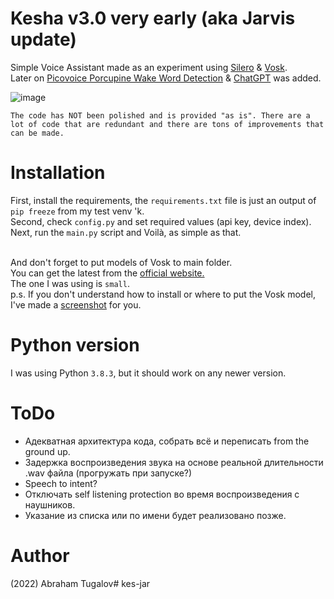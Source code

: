 # Kesha v3.0 very early (aka Jarvis update)
Simple Voice Assistant made as an experiment using [Silero](https://github.com/snakers4/silero-models) & [Vosk](https://pypi.org/project/vosk/).
<br>Later on [Picovoice Porcupine Wake Word Detection](https://picovoice.ai/platform/porcupine/) & [ChatGPT](https://chat.openai.com/) was added.

![image](https://i.pinimg.com/originals/63/e9/b7/63e9b72b983793f64bffc07fd14a0e62.jpg)

`The code has NOT been polished and is provided "as is". There are a lot of code that are redundant and there are tons of improvements that can be made.`

# Installation
First, install the requirements, the `requirements.txt` file is just an output of `pip freeze` from my test venv 'k.<br>
Second, check `config.py` and set required values (api key, device index).<br>
Next, run the `main.py` script and Voilà, as simple as that.<br><br>

And don't forget to put models of Vosk to main folder.<br>
You can get the latest from the [official website.](https://alphacephei.com/vosk/models)
<br>The one I was using is `small`.
<br>p.s. If you don't understand how to install or where to put the Vosk model, I've made a [screenshot](https://i.imgur.com/N3bu2lC.png) for you.

# Python version
I was using Python `3.8.3`, but it should work on any newer version.

# ToDo
- Адекватная архитектура кода, собрать всё и переписать from the ground up. 
- Задержка воспроизведения звука на основе реальной длительности .wav файла (прогружать при запуске?)
- Speech to intent? 
- Отключать self listening protection во время воспроизведения с наушников. 
- Указание из списка или по имени будет реализовано позже.

# Author
(2022) Abraham Tugalov#   k e s - j a r  
 